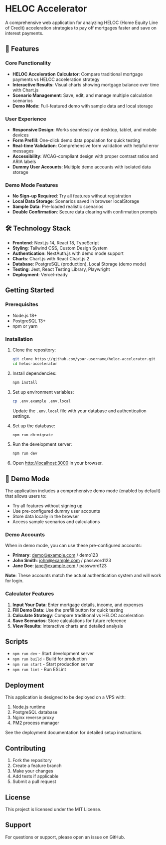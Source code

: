 # HELOC Accelerator

A comprehensive web application for analyzing HELOC (Home Equity Line of Credit) acceleration strategies to pay off mortgages faster and save on interest payments.

## 🚀 Features

### Core Functionality
- **HELOC Acceleration Calculator**: Compare traditional mortgage payments vs HELOC acceleration strategy
- **Interactive Results**: Visual charts showing mortgage balance over time with Chart.js
- **Scenario Management**: Save, edit, and manage multiple calculation scenarios
- **Demo Mode**: Full-featured demo with sample data and local storage

### User Experience
- **Responsive Design**: Works seamlessly on desktop, tablet, and mobile devices
- **Form Prefill**: One-click demo data population for quick testing
- **Real-time Validation**: Comprehensive form validation with helpful error messages
- **Accessibility**: WCAG-compliant design with proper contrast ratios and ARIA labels
- **Dummy User Accounts**: Multiple demo accounts with isolated data storage

### Demo Mode Features
- **No Sign-up Required**: Try all features without registration
- **Local Data Storage**: Scenarios saved in browser localStorage
- **Sample Data**: Pre-loaded realistic scenarios
- **Double Confirmation**: Secure data clearing with confirmation prompts

## 🛠️ Technology Stack

- **Frontend**: Next.js 14, React 18, TypeScript
- **Styling**: Tailwind CSS, Custom Design System
- **Authentication**: NextAuth.js with demo mode support
- **Charts**: Chart.js with React Chart.js 2
- **Database**: PostgreSQL (production), Local Storage (demo mode)
- **Testing**: Jest, React Testing Library, Playwright
- **Deployment**: Vercel-ready

## Getting Started

### Prerequisites

- Node.js 18+ 
- PostgreSQL 13+
- npm or yarn

### Installation

1. Clone the repository:
   ```bash
   git clone https://github.com/your-username/heloc-accelerator.git
   cd heloc-accelerator
   ```

2. Install dependencies:
   ```bash
   npm install
   ```

3. Set up environment variables:
   ```bash
   cp .env.example .env.local
   ```
   
   Update the `.env.local` file with your database and authentication settings.

4. Set up the database:
   ```bash
   npm run db:migrate
   ```

5. Run the development server:
   ```bash
   npm run dev
   ```

6. Open [http://localhost:3000](http://localhost:3000) in your browser.

## 🎯 Demo Mode

The application includes a comprehensive demo mode (enabled by default) that allows users to:
- Try all features without signing up
- Use pre-configured dummy user accounts
- Store data locally in the browser
- Access sample scenarios and calculations

### Demo Accounts
When in demo mode, you can use these pre-configured accounts:
- **Primary**: demo@example.com / demo123
- **John Smith**: john@example.com / password123
- **Jane Doe**: jane@example.com / password123

**Note**: These accounts match the actual authentication system and will work for login.

### Calculator Features
1. **Input Your Data**: Enter mortgage details, income, and expenses
2. **Fill Demo Data**: Use the prefill button for quick testing
3. **Calculate Strategy**: Compare traditional vs HELOC acceleration
4. **Save Scenarios**: Store calculations for future reference
5. **View Results**: Interactive charts and detailed analysis

## Scripts

- `npm run dev` - Start development server
- `npm run build` - Build for production
- `npm run start` - Start production server
- `npm run lint` - Run ESLint

## Deployment

This application is designed to be deployed on a VPS with:

1. Node.js runtime
2. PostgreSQL database
3. Nginx reverse proxy
4. PM2 process manager

See the deployment documentation for detailed setup instructions.

## Contributing

1. Fork the repository
2. Create a feature branch
3. Make your changes
4. Add tests if applicable
5. Submit a pull request

## License

This project is licensed under the MIT License.

## Support

For questions or support, please open an issue on GitHub.
